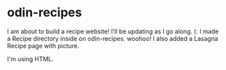 # odin-recipes
I am about to build a recipe website! I'll be updating as I go along. (:
I made a Recipe directory inside on odin-recipes. woohoo! I also added a Lasagna Recipe page with picture. 


I'm using HTML.
